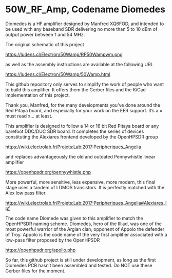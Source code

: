 # 50W_RF_Amp, Codename Diomedes

Diomedes is a HF amplifier designed by Manfred XQ6FOD, and intended to be used with any baseband SDR delivering no more than 5 to 10 dBm of  output power between 1 and 54 MHz. 

The original schematic of this project 


https://ludens.cl/Electron/50Wamp/RP50Wampwm.png

as well as the assembly instructions are available at the following URL

https://ludens.cl/Electron/50Wamp/50Wamp.html

This github repository only serves to simplify the work of people who want to build this amplifier. It offers  them the Gerber files and the KiCad implementation of this project.

Thank you, Manfred, for the many developments you’ve done around the Red Pitaya board, and especially for your work on the EER support. It’s a « must read »… at least.


This amplifier is designed to follow a 14 or 16 bit Red Pitaya board or any barefoot DDC/DUC SDR board. It completes the series of devices constituting the Alexiares frontend developed by the OpenHPSDR group

https://wiki.electrolab.fr/Projets:Lab:2017:Peripheriques_Angelia

and replaces advantageously the old and outdated  Pennywhistle linear amplifier 

https://openhpsdr.org/pennywhistle.php



More powerful, more sensitive, less expensive, more modern, this final stage uses a tandem of LDMOS transistors. It is perfectly matched with the Alex low pass filter 

https://wiki.electrolab.fr/Projets:Lab:2017:Peripheriques_Angelia#Alexiares_lpf

The code name Diomede was given to this amplifier to match the OpenHPSDR naming scheme. 
Diomedes, hero of the Illiad, was one of the most powerful warrior of the Argian clan, opponent of Appolo the defender of Troy. Appolo is the code name of the very first amplifier associated with a low-pass filter proposed by the OpenHPSDR 

https://openhpsdr.org/apollo.php


So far, this github project is still under development, as long as the first Diomedes PCB  hasn’t been assembled and tested. Do NOT use these Gerber files for the moment. 
